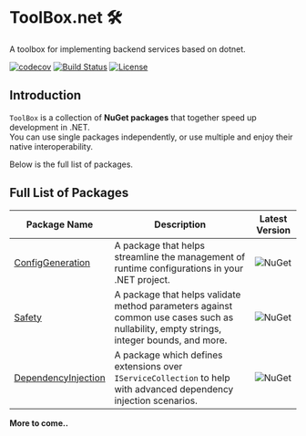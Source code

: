 # ToolBox.net 🛠️
A toolbox for implementing backend services based on dotnet.

[![codecov](https://codecov.io/github/RonGissin/toolbox/graph/badge.svg?token=SJK6QXXG7T)](https://codecov.io/github/RonGissin/toolbox)
[![Build Status](https://github.com/RonGissin/toolbox/actions/workflows/publish-nugets.yml/badge.svg)](https://github.com/RonGissin/toolbox/actions)
[![License](https://img.shields.io/github/license/RonGissin/toolbox.svg)](LICENSE)

## Introduction

`ToolBox` is a collection of **NuGet packages** that together speed up development in .NET.\
You can use single packages independently, or use multiple and enjoy their native interoperability.

Below is the full list of packages.

## Full List of Packages

| Package Name                                                                                   | Description                                                                                                               | Latest Version                                                                                 |
|------------------------------------------------------------------------------------------------|---------------------------------------------------------------------------------------------------------------------------|-----------------------------------------------------------------------------------------------|
| [ConfigGeneration](https://www.nuget.org/packages/ToolBox.ConfigGeneration)                   | A package that helps streamline the management of runtime configurations in your .NET project.                            | ![NuGet](https://img.shields.io/nuget/v/ToolBox.ConfigGeneration.svg?label=latest)            |
| [Safety](https://www.nuget.org/packages/ToolBox.Safety)                                       | A package that helps validate method parameters against common use cases such as nullability, empty strings, integer bounds, and more. | ![NuGet](https://img.shields.io/nuget/v/ToolBox.Safety.svg?label=latest)                      |
| [DependencyInjection](https://www.nuget.org/packages/ToolBox.DependencyInjection)             | A package which defines extensions over `IServiceCollection` to help with advanced dependency injection scenarios.         | ![NuGet](https://img.shields.io/nuget/v/ToolBox.DependencyInjection.svg?label=latest)         |

**More to come..**

